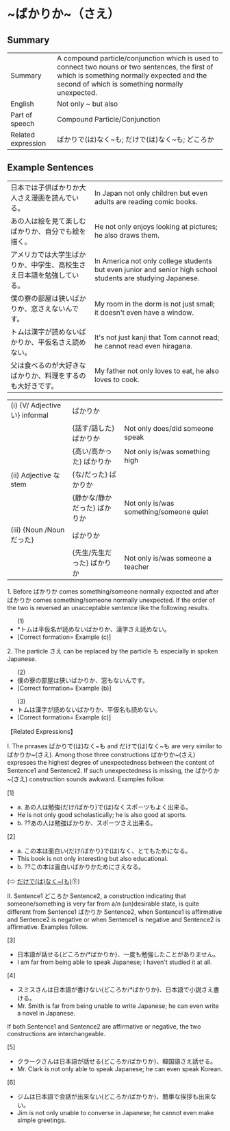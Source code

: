 # ~ばかりか~（さえ）

## Summary

<table><tr>   <td>Summary</td>   <td>A compound particle/conjunction which is used to connect two nouns or two sentences, the first of which is something normally expected and the second of which is something normally unexpected.</td></tr><tr>   <td>English</td>   <td>Not only ~ but also</td></tr><tr>   <td>Part of speech</td>   <td>Compound Particle/Conjunction</td></tr><tr>   <td>Related expression</td>   <td>ばかりで(は)なく~も; だけで(は)なく~も; どころか</td></tr></table>

## Example Sentences

<table><tr>   <td>日本では子供ばかりか大人さえ漫画を読んでいる。</td>   <td>In Japan not only children but even adults are reading comic books.</td></tr><tr>   <td>あの人は絵を見て楽しむばかりか、自分でも絵を描く。</td>   <td>He not only enjoys looking at pictures; he also draws them.</td></tr><tr>   <td>アメリカでは大学生ばかりか、中学生、高校生さえ日本語を勉強している。</td>   <td>In America not only college students but even junior and senior high school students are studying Japanese.</td></tr><tr>   <td>僕の寮の部屋は狭いばかりか、窓さえないんです。</td>   <td>My room in the dorm is not just small; it doesn't even have a window.</td></tr><tr>   <td>トムは漢字が読めないばかりか、平仮名さえ読めない。</td>   <td>It's not just kanji that Tom cannot read; he cannot read even hiragana.</td></tr><tr>   <td>父は食べるのが大好きなばかりか、料理をするのも大好きです。</td>   <td>My father not only loves to eat, he also loves to cook.</td></tr></table>

<table class="table"> <tbody><tr class="tr head"> <td class="td"><span class="numbers">(i)</span> <span> <span class="bold">{V/   Adjective い} informal</span></span></td> <td class="td"><span class="concept">ばかりか</span> </td> <td class="td"><span>&nbsp;</span></td> </tr> <tr class="tr"> <td class="td"><span>&nbsp;</span></td> <td class="td"><span>{話す/話した} <span class="concept">ばかりか</span></span></td> <td class="td"><span>Not only does/did someone    speak</span></td> </tr> <tr class="tr"> <td class="td"><span>&nbsp;</span></td> <td class="td"><span>{高い/高かった} <span class="concept">ばかりか</span></span></td> <td class="td"><span>Not only is/was something    high</span></td> </tr> <tr class="tr head"> <td class="td"><span class="numbers">(ii)</span> <span> <span class="bold">Adjective    な stem</span></span></td> <td class="td"><span>{<span class="concept">な</span>/<span class="concept">だった</span>} <span class="concept">ばかりか</span></span></td> <td class="td"><span>&nbsp;</span></td> </tr> <tr class="tr"> <td class="td"><span>&nbsp;</span></td> <td class="td"><span>{静か<span class="concept">な</span>/静か<span class="concept">だった</span>} <span class="concept">ばかりか</span></span></td> <td class="td"><span>Not only is/was    something/someone quiet</span></td> </tr> <tr class="tr head"> <td class="td"><span class="numbers">(iii)</span> <span> <span class="bold">{Noun /Nounだった}</span></span></td> <td class="td"><span class="concept">ばかりか</span> </td> <td class="td"><span>&nbsp;</span></td> </tr> <tr class="tr"> <td class="td"><span>&nbsp;</span></td> <td class="td"><span>{先生/先生だった} <span class="concept">ばかりか</span></span></td> <td class="td"><span>Not only is/was someone a    teacher</span></td> </tr> </tbody></table>

<p>1. Before <span class="cloze">ばかりか</span> comes something/someone normally expected and after <span class="cloze">ばかりか</span> comes something/someone normally unexpected. If the order of the two is reversed an unacceptable sentence like the following results.</p>  <ul>(1) <li>*トムは平仮名が読めない<span class="cloze">ばかりか</span>、漢字<span class="cloze">さえ</span>読めない。</li> <div class="divide"></div> <li>[Correct formation= Example (c)]</li> </ul>  <p>2. The particle <span class="cloze">さえ</span> can be replaced by the particle も especially in spoken Japanese.</p>  <ul>(2) <li>僕の寮の部屋は狭い<span class="cloze">ばかりか</span>、窓もないんです。</li> <div class="divide"></div> <li>[Correct formation= Example (b)]</li> </ul>  <ul>(3) <li>トムは漢字が読めない<span class="cloze">ばかりか</span>、平仮名も読めない。</li> <div class="divide"></div> <li>[Correct formation= Example (c)]</li> </ul>  <p>【Related Expressions】</p>  <p>I. The pnrases ばかりで(は)なく~も and だけで(は)なく~も are very similar to <span class="cloze">ばかりか</span>~(<span class="cloze">さえ</span>). Among those three constructions <span class="cloze">ばかりか</span>~(<span class="cloze">さえ</span>) expresses the highest degree of unexpectedness between the content of Sentence1 and Sentence2. If such unexpectedness is missing, the <span class="cloze">ばかりか</span>~(<span class="cloze">さえ</span>) construction sounds awkward. Examples follow.</p>  <p>[1]</p>  <ul> <li>a. あの人は勉強{だけ/ばかり}で(は)なくスポーツもよく出来る。</li> <li>He is not only good scholastically; he is also good at sports.</li> <div class="divide"></div> <li>b. ??あの人は勉強<span class="cloze">ばかりか</span>、スポーツ<span class="cloze">さえ</span>出来る。</li> </ul>  <p>[2]</p>  <ul> <li>a. この本は面白い{だけ/ばかり}で(は)なく、とてもためになる。</li> <li>This book is not only interesting but also educational.</li> <div class="divide"></div> <li>b. ??この本は面白い<span class="cloze">ばかりか</span>ために<span class="cloze">さえ</span>なる。</li> </ul>  <p>(⇨ <a href="http://bunpou.neocities.org/基本basic.html#㊦ だけで(は)なく～(も)">だけで(は)なく~(も)</a>㊦)</p>  <p>II. Sentence1 どころか Sentence2, a construction indicating that someone/something is very far from a/n (un)desirable state, is quite different from Sentence1 <span class="cloze">ばかりか</span> Sentence2, when Sentence1 is affirmative and Sentence2 is negative or when Sentence1 is negative and Sentence2 is affirmative. Examples follow.</p>  <p>[3]</p>  <ul> <li>日本語が話せる{どころか/*<span class="cloze">ばかりか</span>}、一度も勉強したことがありません。</li> <li>I am far from being able to speak Japanese; I haven't studied it at all.</li> </ul>  <p>[4]</p>  <ul> <li>スミスさんは日本語が書けない{どころか/*<span class="cloze">ばかりか</span>}、日本語で小説<span class="cloze">さえ</span>書ける。</li> <li>Mr. Smith is far from being unable to write Japanese; he can even write a novel in Japanese.</li> </ul>  <p>If both Sentence1 and Sentence2 are affirmative or negative, the two constructions are interchangeable.</p>  <p>[5]</p>  <ul> <li>クラークさんは日本語が話せる{どころか/<span class="cloze">ばかりか</span>}、韓国語<span class="cloze">さえ</span>話せる。</li> <li>Mr. Clark is not only able to speak Japanese; he can even speak Korean.</li> </ul>  <p>[6]</p>  <ul> <li>ジムは日本語で会話が出来ない{どころか/<span class="cloze">ばかりか</span>}、簡単な挨拶も出来ない。</li> <li>Jim is not only unable to converse in Japanese; he cannot even make simple greetings.</li> </ul>

